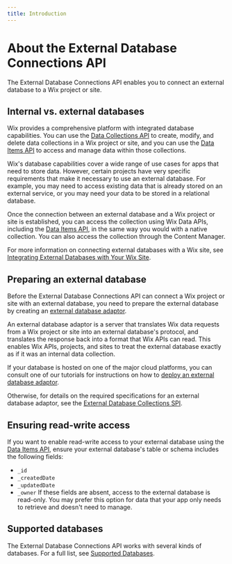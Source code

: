 ```yaml
---
title: Introduction
---
```


# About the External Database Connections API

The External Database Connections API enables you to connect an external database to a Wix project or site.

## Internal vs. external databases

Wix provides a comprehensive platform with integrated database capabilities. You can use the [Data Collections API](https://www.wix.com/velo/reference/wix-data-v2/collections) to create, modify, and delete data collections in a Wix project or site, and you can use the [Data Items API](https://www.wix.com/velo/reference/wix-data-v2/items) to access and manage data within those collections.

Wix's database capabilities cover a wide range of use cases for apps that need to store data. However, certain projects have very specific requirements that make it necessary to use an external database. For example, you may need to access existing data that is already stored on an external service, or you may need your data to be stored in a relational database.

Once the connection between an external database and a Wix project or site is established, you can access the collection using Wix Data APIs, including the [Data Items API](https://www.wix.com/velo/reference/wix-data-v2/items), in the same way you would with a native collection. You can also access the collection through the Content Manager.

For more information on connecting external databases with a Wix site, see [Integrating External Databases with Your Wix Site](https://support.wix.com/en/article/velo-integrating-external-databases-with-your-wix-site).

## Preparing an external database

Before the External Database Connections API can connect a Wix project or site with an external database, you need to prepare the external database by creating an [external database adaptor](https://support.wix.com/en/article/velo-integrating-external-databases-with-your-wix-site#what-is-an-external-database-adaptor).

An external database adaptor is a server that translates Wix data requests from a Wix project or site into an external database's protocol, and translates the response back into a format that Wix APIs can read. This enables Wix APIs, projects, and sites to treat the external database exactly as if it was an internal data collection.

If your database is hosted on one of the major cloud platforms, you can consult one of our tutorials for instructions on how to [deploy an external database adaptor](https://support.wix.com/en/article/velo-integrating-external-databases-with-your-wix-site#deploy-an-external-database-adaptor).

Otherwise, for details on the required specifications for an external database adaptor, see the [External Database Collections SPI](https://www.wix.com/velo/reference/spis/external-database-collections).

## Ensuring read-write access

If you want to enable read-write access to your external database using the [Data Items API](https://www.wix.com/velo/reference/wix-data-v2/items), ensure your external database's table or schema includes the following fields:
* `_id`
* `_createdDate`
* `_updatedDate`
* `_owner`
If these fields are absent, access to the external database is read-only. You may prefer this option for data that your app only needs to retrieve and doesn't need to manage.

## Supported databases

The External Database Connections API works with several kinds of databases. For a full list, see [Supported Databases](https://support.wix.com/en/article/velo-integrating-external-databases-with-your-wix-site#supported-databases).
